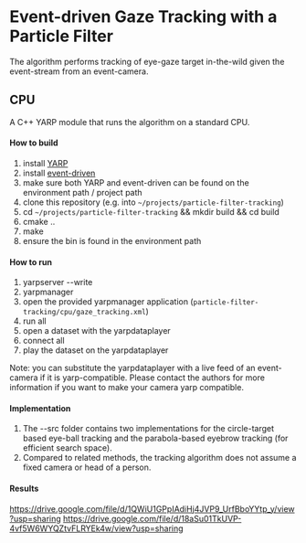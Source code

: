 # Event-driven Gaze Tracking with a Particle Filter

The algorithm performs tracking of eye-gaze target in-the-wild given the event-stream from an event-camera. 

## CPU

A C++ YARP module that runs the algorithm on a standard CPU.

#### How to build
1. install [YARP](https://github.com/robotology/yarp)
1. install [event-driven](https://github.com/robotology/event-driven)
1. make sure both YARP and event-driven can be found on the environment path / project path
1. clone this repository (e.g. into `~/projects/particle-filter-tracking`)
1. cd `~/projects/particle-filter-tracking` && mkdir build && cd build
1. cmake ..
1. make
1. ensure the bin is found in the environment path

#### How to run

1. yarpserver --write
1. yarpmanager
1. open the provided yarpmanager application (`particle-filter-tracking/cpu/gaze_tracking.xml`)
1. run all
1. open a dataset with the yarpdataplayer
1. connect all
1. play the dataset on the yarpdataplayer

Note: you can substitute the yarpdataplayer with a live feed of an event-camera if it is yarp-compatible. Please contact the authors for more information if you want to make your camera yarp compatible.

#### Implementation
1. The --src folder contains two implementations for the circle-target based eye-ball tracking and the parabola-based eyebrow tracking (for efficient search space).
2. Compared to related methods, the tracking algorithm does not assume a fixed camera or head of a person.

#### Results
https://drive.google.com/file/d/1QWiU1GPpIAdiHj4JVP9_UrfBboYYtp_y/view?usp=sharing
https://drive.google.com/file/d/18aSu01TkUVP-4vf5W6WYQZtvFLRYEk4w/view?usp=sharing
